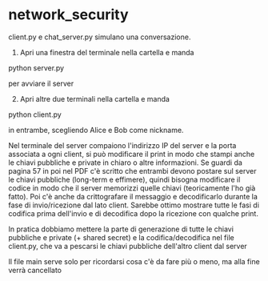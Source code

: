 # network_security

client.py e chat_server.py simulano una conversazione.

1) Apri una finestra del terminale nella cartella e manda 

python server.py

per avviare il server

2) Apri altre due terminali nella cartella e manda

python client.py

in entrambe, scegliendo Alice e Bob come nickname.

Nel terminale del server compaiono l'indirizzo IP del server e la porta associata a ogni client, si può modificare il print in modo che stampi anche le chiavi pubbliche e private in chiaro o altre informazioni. Se guardi da pagina 57 in poi nel PDF c'è scritto che entrambi devono postare sul server le chiavi pubbliche (long-term e effimere), quindi bisogna modificare il codice in modo che il server memorizzi quelle chiavi (teoricamente l'ho già fatto).
Poi c'è anche da crittografare il messaggio e decodificarlo durante la fase di invio/ricezione dal lato client. Sarebbe ottimo mostrare tutte le fasi di codifica prima dell'invio e di decodifica dopo la ricezione con qualche print.

In pratica dobbiamo mettere la parte di generazione di tutte le chiavi pubbliche e private (+ shared secret) e la codifica/decodifica nel file client.py, che va a pescarsi le chiavi pubbliche dell'altro client dal server

Il file main serve solo per ricordarsi cosa c'è da fare più o meno, ma alla fine verrà cancellato
